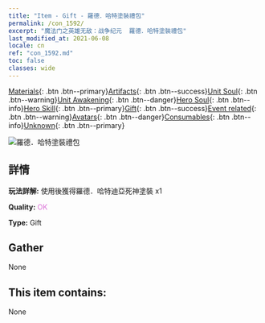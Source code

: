 ```yaml
---
title: "Item - Gift - 羅德．哈特塗裝禮包"
permalink: /con_1592/
excerpt: "魔法门之英雄无敌：战争纪元  羅德．哈特塗裝禮包"
last_modified_at: 2021-06-08
locale: cn
ref: "con_1592.md"
toc: false
classes: wide
---
```

 [Materials](/ItemsCN/){: .btn .btn--primary}[Artifacts](/ItemsCN/Artifacts/){: .btn .btn--success}[Unit Soul](/ItemsCN/UnitSoul/){: .btn .btn--warning}[Unit Awakening](/ItemsCN/UnitAwakening/){: .btn .btn--danger}[Hero Soul](/ItemsCN/HeroSoul/){: .btn .btn--info}[Hero Skill](/ItemsCN/HeroSkill/){: .btn .btn--primary}[Gift](/ItemsCN/Gift/){: .btn .btn--success}[Event related](/ItemsCN/Events/){: .btn .btn--warning}[Avatars](/ItemsCN/Avatars/){: .btn .btn--danger}[Consumables](/ItemsCN/Consumables/){: .btn .btn--info}[Unknown](/ItemsCN/Unknown/){: .btn .btn--primary}

 ![羅德．哈特塗裝禮包](/images/t/i_907204.png)

## 詳情
 **玩法詳解:** 使用後獲得羅德．哈特迪亞死神塗裝 x1

 **Quality:** <span style="color: #DA70D6">OK</span>

 **Type:** Gift

## Gather

  None

## This item contains:

  None

